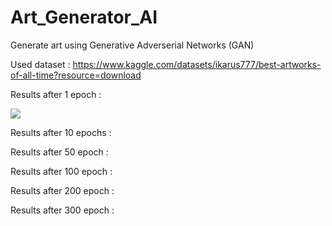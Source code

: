 # Art_Generator_AI
Generate art using Generative Adverserial Networks (GAN)

Used dataset : https://www.kaggle.com/datasets/ikarus777/best-artworks-of-all-time?resource=download

Results after 1 epoch : 

![](screenshots/whatsapp-clone.PNG)


Results after 10 epochs : 


Results after 50 epoch : 


Results after 100 epoch : 


Results after 200 epoch : 


Results after 300 epoch : 
